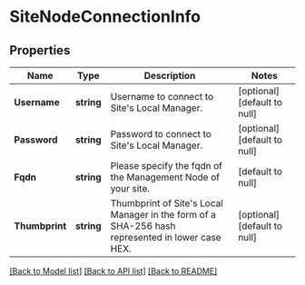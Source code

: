 # SiteNodeConnectionInfo

## Properties
Name | Type | Description | Notes
------------ | ------------- | ------------- | -------------
**Username** | **string** | Username to connect to Site&#x27;s Local Manager. | [optional] [default to null]
**Password** | **string** | Password to connect to Site&#x27;s Local Manager. | [optional] [default to null]
**Fqdn** | **string** | Please specify the fqdn of the Management Node of your site.  | [default to null]
**Thumbprint** | **string** | Thumbprint of Site&#x27;s Local Manager in the form of a SHA-256 hash represented in lower case HEX.  | [optional] [default to null]

[[Back to Model list]](../README.md#documentation-for-models) [[Back to API list]](../README.md#documentation-for-api-endpoints) [[Back to README]](../README.md)

